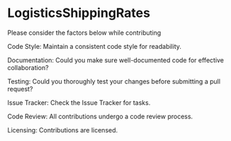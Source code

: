 # LogisticsShippingRates

Please consider the factors below while contributing

Code Style:
Maintain a consistent code style for readability.

Documentation:
Could you make sure well-documented code for effective collaboration?

Testing:
Could you thoroughly test your changes before submitting a pull request?

Issue Tracker:
Check the Issue Tracker for tasks.

Code Review:
All contributions undergo a code review process.

Licensing:
Contributions are licensed.
